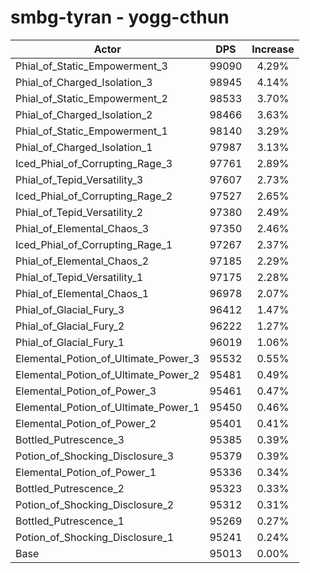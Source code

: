 # smbg-tyran - yogg-cthun
| Actor | DPS | Increase |
|---|:---:|:---:|
|Phial_of_Static_Empowerment_3|99090|4.29%|
|Phial_of_Charged_Isolation_3|98945|4.14%|
|Phial_of_Static_Empowerment_2|98533|3.70%|
|Phial_of_Charged_Isolation_2|98466|3.63%|
|Phial_of_Static_Empowerment_1|98140|3.29%|
|Phial_of_Charged_Isolation_1|97987|3.13%|
|Iced_Phial_of_Corrupting_Rage_3|97761|2.89%|
|Phial_of_Tepid_Versatility_3|97607|2.73%|
|Iced_Phial_of_Corrupting_Rage_2|97527|2.65%|
|Phial_of_Tepid_Versatility_2|97380|2.49%|
|Phial_of_Elemental_Chaos_3|97350|2.46%|
|Iced_Phial_of_Corrupting_Rage_1|97267|2.37%|
|Phial_of_Elemental_Chaos_2|97185|2.29%|
|Phial_of_Tepid_Versatility_1|97175|2.28%|
|Phial_of_Elemental_Chaos_1|96978|2.07%|
|Phial_of_Glacial_Fury_3|96412|1.47%|
|Phial_of_Glacial_Fury_2|96222|1.27%|
|Phial_of_Glacial_Fury_1|96019|1.06%|
|Elemental_Potion_of_Ultimate_Power_3|95532|0.55%|
|Elemental_Potion_of_Ultimate_Power_2|95481|0.49%|
|Elemental_Potion_of_Power_3|95461|0.47%|
|Elemental_Potion_of_Ultimate_Power_1|95450|0.46%|
|Elemental_Potion_of_Power_2|95401|0.41%|
|Bottled_Putrescence_3|95385|0.39%|
|Potion_of_Shocking_Disclosure_3|95379|0.39%|
|Elemental_Potion_of_Power_1|95336|0.34%|
|Bottled_Putrescence_2|95323|0.33%|
|Potion_of_Shocking_Disclosure_2|95312|0.31%|
|Bottled_Putrescence_1|95269|0.27%|
|Potion_of_Shocking_Disclosure_1|95241|0.24%|
|Base|95013|0.00%|
